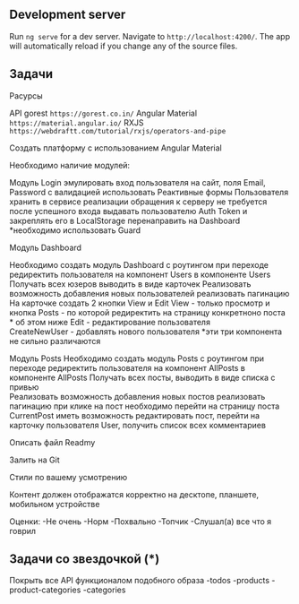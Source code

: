 
## Development server

Run `ng serve` for a dev server. Navigate to `http://localhost:4200/`. The app will automatically reload if you change any of the source files.

## Задачи
Расурсы 

API gorest `https://gorest.co.in/`
Angular Material `https://material.angular.io/`
RXJS `https://webdraftt.com/tutorial/rxjs/operators-and-pipe`


Создать платформу с использованием Angular Material 

Необходимо наличие модулей: 

Модуль Login 
эмулировать вход пользователя на сайт, поля Email, Password с валидацией 
использовать Реактивные формы 
Пользователя хранить в сервисе реализации обращения к серверу не требуется 
после успешного входа выдавать пользователю Auth Token и закреплять его в LocalStorage перенаправить на Dashboard
*необходимо использовать Guard

Модуль Dashboard

Необходимо создать модуль Dashboard с роутингом 
при переходе редиректить пользователя на компонент Users 
в компоненте Users Получать всех юзеров выводить в виде карточек 
Реализовать возможность добавления новых пользователей 
реализовать пагинацию 
На карточке создать 2 кнопки View и Edit 
View - только просмотр и кнопка Posts - по которой редиректить на страницу конкретноно поста * об этом ниже
Edit - редактирование пользователя  
CreateNewUser - добавлять нового пользователя 
*эти три  компонента не сильно различаются

Модуль Posts
Необходимо создать модуль Posts с роутингом 
при переходе редиректить пользователя на компонент AllPosts 
в компоненте AllPosts Получать всех посты, выводить в виде списка с привью  
Реализовать возможность добавления новых постов 
реализовать пагинацию 
при клике на пост необходимо перейти на страницу поста CurrentPost иметь возможность редактировать пост,  перейти на карточку пользователя User, получить список всех комментариев 

Описать файл Readmy 

Залить на Git

Стили по вашему усмотрению

Контент должен отображатся корректно на десктопе, планшете, мобильном устройстве 

Оценки:
-Не очень
-Норм
-Похвально 
-Топчик
-Слушал(а) все что я говрил


## Задачи со звездочкой (*)

Покрыть все API функционалом подобного образа 
-todos
-products
-product-categories 
-categories